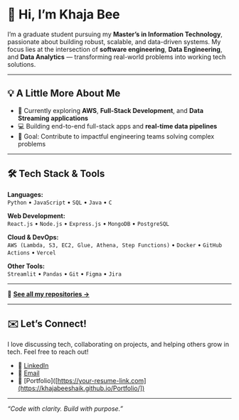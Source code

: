 # 👋 Hi, I’m Khaja Bee

I’m a graduate student pursuing my **Master’s in Information Technology**, passionate about building robust, scalable, and data-driven systems. My focus lies at the intersection of **software engineering**, **Data Engineering**, and **Data Analytics** — transforming real-world problems into working tech solutions.

---

## 💡 A Little More About Me

- 🌱 Currently exploring **AWS**, **Full-Stack Development**, and **Data Streaming applications**
- 💻 Building end-to-end full-stack apps and **real-time data pipelines**
- 🎯 Goal: Contribute to impactful engineering teams solving complex problems

---

## 🛠️ Tech Stack & Tools

**Languages:**  
`Python` • `JavaScript` • `SQL` • `Java` • `C`

**Web Development:**  
`React.js` • `Node.js` • `Express.js` • `MongoDB` • `PostgreSQL`

**Cloud & DevOps:**  
`AWS (Lambda, S3, EC2, Glue, Athena, Step Functions)` • `Docker` • `GitHub Actions` • `Vercel`

**Other Tools:**  
`Streamlit` • `Pandas` • `Git` • `Figma` • `Jira`

---
🔗 **[See all my repositories →](https://github.com/KhajaBeeShaik)**

---

## ✉️ Let’s Connect!

I love discussing tech, collaborating on projects, and helping others grow in tech. Feel free to reach out!

- 💼 [LinkedIn](https://www.linkedin.com/in/KhajaBeeShaik)
- 💌 [Email](mailto:shaikkhajabee13902@gmail.com)
- 📁 [Portfolio]([https://your-resume-link.com](https://khajabeeshaik.github.io/Portfolio/])

---

_“Code with clarity. Build with purpose.”_

